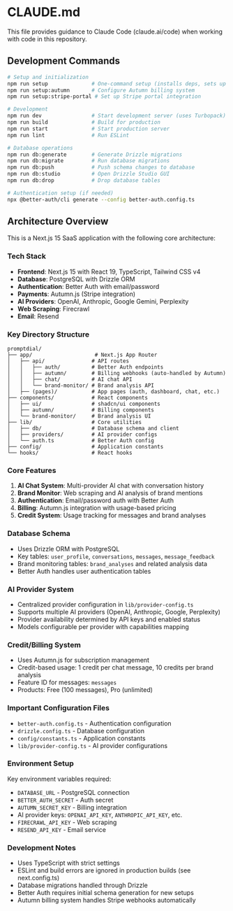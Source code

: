 # CLAUDE.md

This file provides guidance to Claude Code (claude.ai/code) when working with code in this repository.

## Development Commands

```bash
# Setup and initialization
npm run setup              # One-command setup (installs deps, sets up DB, etc.)
npm run setup:autumn       # Configure Autumn billing system
npm run setup:stripe-portal # Set up Stripe portal integration

# Development
npm run dev                # Start development server (uses Turbopack)
npm run build              # Build for production
npm run start              # Start production server
npm run lint               # Run ESLint

# Database operations
npm run db:generate        # Generate Drizzle migrations
npm run db:migrate         # Run database migrations
npm run db:push            # Push schema changes to database
npm run db:studio          # Open Drizzle Studio GUI
npm run db:drop            # Drop database tables

# Authentication setup (if needed)
npx @better-auth/cli generate --config better-auth.config.ts
```

## Architecture Overview

This is a Next.js 15 SaaS application with the following core architecture:

### Tech Stack
- **Frontend**: Next.js 15 with React 19, TypeScript, Tailwind CSS v4
- **Database**: PostgreSQL with Drizzle ORM
- **Authentication**: Better Auth with email/password
- **Payments**: Autumn.js (Stripe integration)
- **AI Providers**: OpenAI, Anthropic, Google Gemini, Perplexity
- **Web Scraping**: Firecrawl
- **Email**: Resend

### Key Directory Structure
```
promptdial/
├── app/                    # Next.js App Router
│   ├── api/               # API routes
│   │   ├── auth/          # Better Auth endpoints
│   │   ├── autumn/        # Billing webhooks (auto-handled by Autumn)
│   │   ├── chat/          # AI chat API
│   │   └── brand-monitor/ # Brand analysis API
│   ├── (pages)/           # App pages (auth, dashboard, chat, etc.)
├── components/            # React components
│   ├── ui/                # shadcn/ui components
│   ├── autumn/            # Billing components
│   └── brand-monitor/     # Brand analysis UI
├── lib/                   # Core utilities
│   ├── db/                # Database schema and client
│   ├── providers/         # AI provider configs
│   └── auth.ts            # Better Auth config
├── config/                # Application constants
└── hooks/                 # React hooks
```

### Core Features
1. **AI Chat System**: Multi-provider AI chat with conversation history
2. **Brand Monitor**: Web scraping and AI analysis of brand mentions
3. **Authentication**: Email/password auth with Better Auth
4. **Billing**: Autumn.js integration with usage-based pricing
5. **Credit System**: Usage tracking for messages and brand analyses

### Database Schema
- Uses Drizzle ORM with PostgreSQL
- Key tables: `user_profile`, `conversations`, `messages`, `message_feedback`
- Brand monitoring tables: `brand_analyses` and related analysis data
- Better Auth handles user authentication tables

### AI Provider System
- Centralized provider configuration in `lib/provider-config.ts`
- Supports multiple AI providers (OpenAI, Anthropic, Google, Perplexity)
- Provider availability determined by API keys and enabled status
- Models configurable per provider with capabilities mapping

### Credit/Billing System
- Uses Autumn.js for subscription management
- Credit-based usage: 1 credit per chat message, 10 credits per brand analysis
- Feature ID for messages: `messages`
- Products: Free (100 messages), Pro (unlimited)

### Important Configuration Files
- `better-auth.config.ts` - Authentication configuration
- `drizzle.config.ts` - Database configuration
- `config/constants.ts` - Application constants
- `lib/provider-config.ts` - AI provider configurations

### Environment Setup
Key environment variables required:
- `DATABASE_URL` - PostgreSQL connection
- `BETTER_AUTH_SECRET` - Auth secret
- `AUTUMN_SECRET_KEY` - Billing integration
- AI provider keys: `OPENAI_API_KEY`, `ANTHROPIC_API_KEY`, etc.
- `FIRECRAWL_API_KEY` - Web scraping
- `RESEND_API_KEY` - Email service

### Development Notes
- Uses TypeScript with strict settings
- ESLint and build errors are ignored in production builds (see next.config.ts)
- Database migrations handled through Drizzle
- Better Auth requires initial schema generation for new setups
- Autumn billing system handles Stripe webhooks automatically